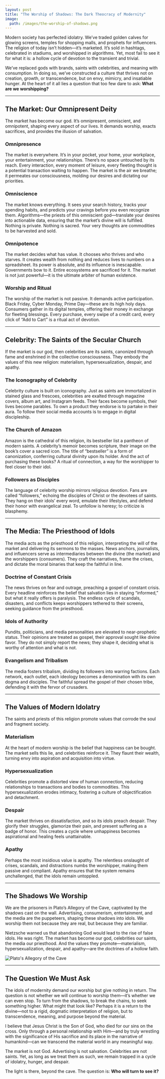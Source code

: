 ```yaml
---
layout: post
title: "The Worship of Shadows: The Dark Theocracy of Modernity"
image:
  path: /images/the-worship-of-shadows.png
---
```


Modern society has perfected idolatry. We’ve traded golden calves for glowing screens, temples for shopping malls, and prophets for influencers. The religion of today isn’t hidden—it’s marketed. It’s sold in hashtags, celebrated in stadiums, and worshipped in algorithms. Yet, most fail to see it for what it is: a hollow cycle of devotion to the transient and trivial.

We’ve replaced gods with brands, saints with celebrities, and meaning with consumption. In doing so, we’ve constructed a culture that thrives not on creation, growth, or transcendence, but on envy, mimicry, and insatiable hunger. At the heart of it all lies a question that too few dare to ask: **What are we worshipping?**

---

## **The Market: Our Omnipresent Deity**

The market has become our god. It’s omnipresent, omniscient, and omnipotent, shaping every aspect of our lives. It demands worship, exacts sacrifices, and provides the illusion of salvation.

### **Omnipresence**
The market is everywhere. It’s in your pocket, your home, your workplace, your entertainment, your relationships. There’s no space untouched by its reach. Every interaction, every moment of leisure, every fleeting thought is a potential transaction waiting to happen. The market is the air we breathe; it permeates our consciousness, molding our desires and dictating our priorities.

### **Omniscience**
The market knows everything. It sees your search history, tracks your spending habits, and predicts your cravings before you even recognize them. Algorithms—the priests of this omniscient god—translate your desires into actionable data, ensuring that the market’s divine will is fulfilled. Nothing is private. Nothing is sacred. Your very thoughts are commodities to be harvested and sold.

### **Omnipotence**
The market decides what has value. It chooses who thrives and who starves. It creates wealth from nothing and reduces lives to numbers on a spreadsheet. Its power is absolute, and its influence is inescapable. Governments bow to it. Entire ecosystems are sacrificed for it. The market is not just powerful—it is the ultimate arbiter of human existence.

### **Worship and Ritual**
The worship of the market is not passive. It demands active participation. Black Friday, Cyber Monday, Prime Day—these are its high holy days. Consumers gather in its digital temples, offering their money in exchange for fleeting blessings. Every purchase, every swipe of a credit card, every click of “Add to Cart” is a ritual act of devotion.

---

## **Celebrity: The Saints of the Secular Church**

If the market is our god, then celebrities are its saints, canonized through fame and enshrined in the collective consciousness. They embody the values of this new religion: materialism, hypersexualization, despair, and apathy.

### **The Iconography of Celebrity**
Celebrity culture is built on iconography. Just as saints are immortalized in stained glass and frescoes, celebrities are exalted through magazine covers, album art, and Instagram feeds. Their faces become symbols, their lives become parables. To own a product they endorse is to partake in their aura. To follow their social media accounts is to engage in digital discipleship.

### **The Church of Amazon**
Amazon is the cathedral of this religion, its bestseller list a pantheon of modern saints. A celebrity’s memoir becomes scripture, their image on the book’s cover a sacred icon. The title of “bestseller” is a form of canonization, conferring cultural divinity upon its holder. And the act of purchasing these books? A ritual of connection, a way for the worshipper to feel closer to their idol.

### **Followers as Disciples**
The language of celebrity worship mirrors religious devotion. Fans are called “followers,” echoing the disciples of Christ or the devotees of saints. They hang on their idols’ every word, emulate their lifestyles, and defend their honor with evangelical zeal. To unfollow is heresy; to criticize is blasphemy.

---

## **The Media: The Priesthood of Idols**

The media acts as the priesthood of this religion, interpreting the will of the market and delivering its sermons to the masses. News anchors, journalists, and influencers serve as intermediaries between the divine (the market) and the worshippers (consumers). They craft the narratives, frame the crises, and dictate the moral binaries that keep the faithful in line.

### **Doctrine of Constant Crisis**
The news thrives on fear and outrage, preaching a gospel of constant crisis. Every headline reinforces the belief that salvation lies in staying “informed,” but what it really offers is paralysis. The endless cycle of scandals, disasters, and conflicts keeps worshippers tethered to their screens, seeking guidance from the priesthood.

### **Idols of Authority**
Pundits, politicians, and media personalities are elevated to near-prophetic status. Their opinions are treated as gospel, their approval sought like divine favor. They do not simply report the news; they shape it, deciding what is worthy of attention and what is not.

### **Evangelism and Tribalism**
The media fosters tribalism, dividing its followers into warring factions. Each network, each outlet, each ideology becomes a denomination with its own dogma and disciples. The faithful spread the gospel of their chosen tribe, defending it with the fervor of crusaders.

---

## **The Values of Modern Idolatry**

The saints and priests of this religion promote values that corrode the soul and fragment society.

### **Materialism**
At the heart of modern worship is the belief that happiness can be bought. The market sells this lie, and celebrities reinforce it. They flaunt their wealth, turning envy into aspiration and acquisition into virtue.

### **Hypersexualization**
Celebrities promote a distorted view of human connection, reducing relationships to transactions and bodies to commodities. This hypersexualization erodes intimacy, fostering a culture of objectification and detachment.

### **Despair**
The market thrives on dissatisfaction, and so its idols preach despair. They glorify their struggles, glamorize their pain, and present suffering as a badge of honor. This creates a cycle where unhappiness becomes aspirational and healing feels unattainable.

### **Apathy**
Perhaps the most insidious value is apathy. The relentless onslaught of crises, scandals, and distractions numbs the worshipper, making them passive and compliant. Apathy ensures that the system remains unchallenged, that the idols remain untoppled.

---

## **The Shadows We Worship**

We are the prisoners in Plato’s Allegory of the Cave, captivated by the shadows cast on the wall. Advertising, consumerism, entertainment, and the media are the puppeteers, shaping these shadows into idols. We worship them not because they are real, but because they are familiar.

Nietzsche warned us that abandoning God would lead to the rise of false idols. He was right. The market has become our god, celebrities our saints, the media our priesthood. And the values they promote—materialism, hypersexualization, despair, and apathy—are the doctrines of a hollow faith.

![Plato's Allegory of the Cave](../images/platos-allegory-of-the-cave.jpg "Plato's Allegory of the Cave")

---

## **The Question We Must Ask**

The idols of modernity demand our worship but give nothing in return. The question is not whether we will continue to worship them—it’s whether we can even stop. To turn from the shadows, to break the chains, to seek something higher. What might that look like? Perhaps it is a return to the divine—not to a rigid, dogmatic interpretation of religion, but to transcendence, meaning, and purpose beyond the material.

I believe that Jesus Christ is the Son of God, who died for our sins on the cross. Only through a personal relationship with Him—and by truly wrestling with the significance of His sacrifice and its place in the narrative of humankind—can we transcend the material world in any meaningful way.

The market is not God. Advertising is not salvation. Celebrities are not saints. Yet, as long as we treat them as such, we remain trapped in a cycle of idolatry, hunger, and despair.

The light is there, beyond the cave. The question is: **Who will turn to see it?**

